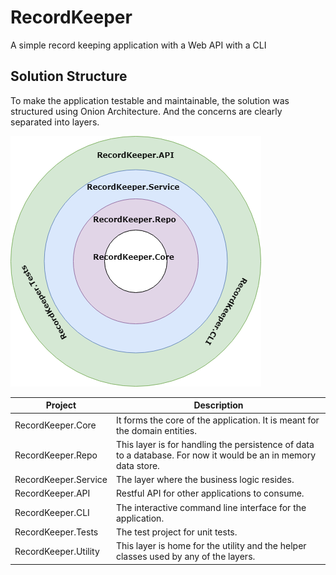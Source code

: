# RecordKeeper
A simple record keeping application with a Web API with a CLI

## Solution Structure
To make the application testable and maintainable, the solution was structured using Onion Architecture.
And the concerns are clearly separated into layers.

![Record Keeper Solution Structure](Images/SolutionStructure.png)

|Project|Description|
|-------|-----------|
|RecordKeeper.Core | It forms the core of the application. It is meant for the domain entities.|
|RecordKeeper.Repo | This layer is for handling the persistence of data to a database. For now it would be an in memory data store.|
|RecordKeeper.Service | The layer where the business logic resides.|
|RecordKeeper.API | Restful API for other applications to consume.|
|RecordKeeper.CLI | The interactive command line interface for the application.|
|RecordKeeper.Tests | The test project for unit tests.|
|RecordKeeper.Utility | This layer is home for the utility and the helper classes used by any of the layers.|

